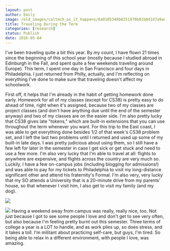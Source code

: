 ```yaml
---
layout: post
author: Emily
image: /old_images/caltech_as_it_happens/6a0105349b8251970b01b8d1d7a9ad970c.jpg
title: Traveling During the Term
categories: [research]
status: Publish
date: 2016-05-04
---
```



I've been traveling quite a bit this year. By my count, I have flown 21 times since the beginning of this school year (mostly because I studied abroad in Edinburgh in the Fall, and spent quite a few weekends traveling around Europe). This term, I spent one day in San Francisco and four days in Philadelphia. I just returned from Philly, actually, and I'm reflecting on everything I've done to make sure that traveling doesn't affect my schoolwork.

First off, it helps that I'm already in the habit of getting homework done early. Homework for all of my classes (except for CS38) is pretty easy to do ahead of time, right when it's assigned, because two of my classes are project classes (and don't have anything due until the end of the semester anyway) and two of my classes are on the easier side. I'm also pretty lucky that CS38 gives late "tokens," which are built-in extensions that you can use throughout the term whenever you want. For this trip to the East coast, I was able to get everything done besides 1/2 of that week's CS38 problem set, and I left the last two problems until I returned and used up some of my built-in late days. I was pretty judicious about using them, so I still have a few left for later in the semester in case I get sick or get stuck and need to use a few more. I'm also very lucky that I'm able to travel at all: flights to anywhere are expensive, and flights across the country are very much so. Luckily, I have a few on-campus jobs (including blogging for admissions!) and was able to pay for my tickets to Philadelphia to visit my long-distance significant other and attend his fraternity's Formal. I'm also very, very lucky that my SO attends a University that is a 20-minute drive from my parents' house, so that whenever I visit him, I also get to visit my family (and my dog).


![](/old_images/caltech_as_it_happens/6a0105349b8251970b01bb08f17d01970d.jpg)


![](/old_images/caltech_as_it_happens/6a0105349b8251970b01b7c84db630970b.jpg)
Having a weekend away from campus was really, really nice, too. Not just because I got to see some people I love and don't get to see very often, but also because I'm feeling pretty burnt out this semester. Three terms of college a year is a LOT to handle, and as work piles up, so does stress, and it takes a toll. I'm militant about practicing self-care, but guys, I'm tired. So being able to relax in a different environment, with people I love, was amazing.

